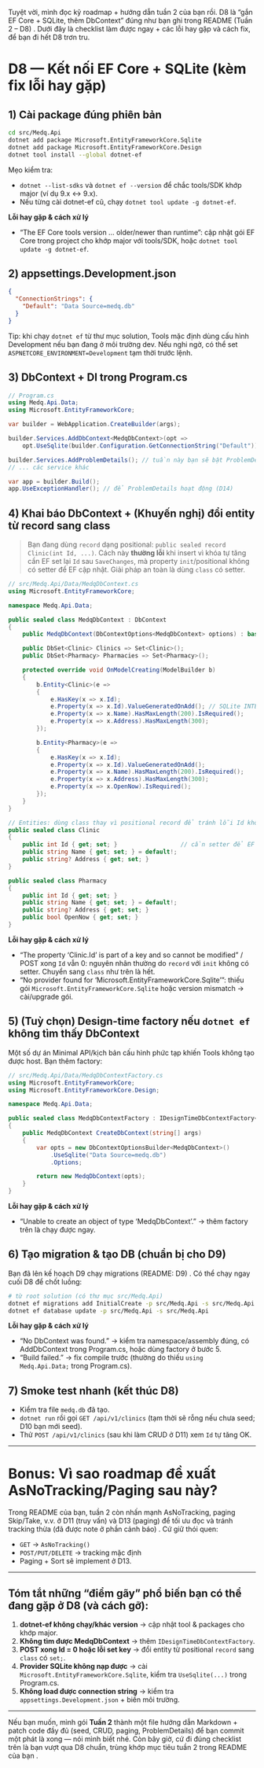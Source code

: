 Tuyệt vời, mình đọc kỹ roadmap + hướng dẫn tuần 2 của bạn rồi. D8 là “gắn EF Core + SQLite, thêm DbContext” đúng như bạn ghi trong README (Tuần 2 – D8) . Dưới đây là checklist làm được ngay + các lỗi hay gặp và cách fix, để bạn đi hết D8 trơn tru.

# D8 — Kết nối EF Core + SQLite (kèm fix lỗi hay gặp)

## 1) Cài package đúng phiên bản

```bash
cd src/Medq.Api
dotnet add package Microsoft.EntityFrameworkCore.Sqlite
dotnet add package Microsoft.EntityFrameworkCore.Design
dotnet tool install --global dotnet-ef
```

Mẹo kiểm tra:

* `dotnet --list-sdks` và `dotnet ef --version` để chắc tools/SDK khớp major (ví dụ 9.x ↔ 9.x).
* Nếu từng cài dotnet-ef cũ, chạy `dotnet tool update -g dotnet-ef`.

**Lỗi hay gặp & cách xử lý**

* “The EF Core tools version ... older/newer than runtime”: cập nhật gói EF Core trong project cho khớp major với tools/SDK, hoặc `dotnet tool update -g dotnet-ef`.

## 2) appsettings.Development.json

```json
{
  "ConnectionStrings": {
    "Default": "Data Source=medq.db"
  }
}
```

Tip: khi chạy `dotnet ef` từ thư mục solution, Tools mặc định dùng cấu hình Development nếu bạn đang ở môi trường dev. Nếu nghi ngờ, có thể set `ASPNETCORE_ENVIRONMENT=Development` tạm thời trước lệnh.

## 3) DbContext + DI trong Program.cs

```csharp
// Program.cs
using Medq.Api.Data;
using Microsoft.EntityFrameworkCore;

var builder = WebApplication.CreateBuilder(args);

builder.Services.AddDbContext<MedqDbContext>(opt =>
    opt.UseSqlite(builder.Configuration.GetConnectionString("Default")));

builder.Services.AddProblemDetails(); // tuần này bạn sẽ bật ProblemDetails ở D14
// ... các service khác

var app = builder.Build();
app.UseExceptionHandler(); // để ProblemDetails hoạt động (D14)
```

## 4) Khai báo DbContext + (Khuyến nghị) đổi entity từ record sang class

> Bạn đang dùng `record` dạng positional: `public sealed record Clinic(int Id, ...)`. Cách này **thường lỗi** khi insert vì khóa tự tăng cần EF set lại `Id` sau `SaveChanges`, mà property `init`/positional không có setter để EF cập nhật. Giải pháp an toàn là dùng `class` có setter.

```csharp
// src/Medq.Api/Data/MedqDbContext.cs
using Microsoft.EntityFrameworkCore;

namespace Medq.Api.Data;

public sealed class MedqDbContext : DbContext
{
    public MedqDbContext(DbContextOptions<MedqDbContext> options) : base(options) { }

    public DbSet<Clinic> Clinics => Set<Clinic>();
    public DbSet<Pharmacy> Pharmacies => Set<Pharmacy>();

    protected override void OnModelCreating(ModelBuilder b)
    {
        b.Entity<Clinic>(e =>
        {
            e.HasKey(x => x.Id);
            e.Property(x => x.Id).ValueGeneratedOnAdd(); // SQLite INTEGER PRIMARY KEY AUTOINCREMENT
            e.Property(x => x.Name).HasMaxLength(200).IsRequired();
            e.Property(x => x.Address).HasMaxLength(300);
        });

        b.Entity<Pharmacy>(e =>
        {
            e.HasKey(x => x.Id);
            e.Property(x => x.Id).ValueGeneratedOnAdd();
            e.Property(x => x.Name).HasMaxLength(200).IsRequired();
            e.Property(x => x.Address).HasMaxLength(300);
            e.Property(x => x.OpenNow).IsRequired();
        });
    }
}

// Entities: dùng class thay vì positional record để tránh lỗi Id không set được
public sealed class Clinic
{
    public int Id { get; set; }                  // cần setter để EF set giá trị sau insert
    public string Name { get; set; } = default!;
    public string? Address { get; set; }
}

public sealed class Pharmacy
{
    public int Id { get; set; }
    public string Name { get; set; } = default!;
    public string? Address { get; set; }
    public bool OpenNow { get; set; }
}
```

**Lỗi hay gặp & cách xử lý**

* “The property ‘Clinic.Id’ is part of a key and so cannot be modified” / POST xong `Id` vẫn 0: nguyên nhân thường do `record` với `init` không có setter. Chuyển sang `class` như trên là hết.
* “No provider found for ‘Microsoft.EntityFrameworkCore.Sqlite’”: thiếu gói `Microsoft.EntityFrameworkCore.Sqlite` hoặc version mismatch → cài/upgrade gói.

## 5) (Tuỳ chọn) Design-time factory nếu `dotnet ef` không tìm thấy DbContext

Một số dự án Minimal API/kịch bản cấu hình phức tạp khiến Tools không tạo được host. Bạn thêm factory:

```csharp
// src/Medq.Api/Data/MedqDbContextFactory.cs
using Microsoft.EntityFrameworkCore;
using Microsoft.EntityFrameworkCore.Design;

namespace Medq.Api.Data;

public sealed class MedqDbContextFactory : IDesignTimeDbContextFactory<MedqDbContext>
{
    public MedqDbContext CreateDbContext(string[] args)
    {
        var opts = new DbContextOptionsBuilder<MedqDbContext>()
            .UseSqlite("Data Source=medq.db")
            .Options;

        return new MedqDbContext(opts);
    }
}
```

**Lỗi hay gặp & cách xử lý**

* “Unable to create an object of type ‘MedqDbContext’.” → thêm factory trên là chạy được ngay.

## 6) Tạo migration & tạo DB (chuẩn bị cho D9)

Bạn đã lên kế hoạch D9 chạy migrations (README: D9) . Có thể chạy ngay cuối D8 để chốt luồng:

```bash
# từ root solution (có thư mục src/Medq.Api)
dotnet ef migrations add InitialCreate -p src/Medq.Api -s src/Medq.Api
dotnet ef database update -p src/Medq.Api -s src/Medq.Api
```

**Lỗi hay gặp & cách xử lý**

* “No DbContext was found.” → kiểm tra namespace/assembly đúng, có AddDbContext trong Program.cs, hoặc dùng factory ở bước 5.
* “Build failed.” → fix compile trước (thường do thiếu `using Medq.Api.Data;` trong Program.cs).

## 7) Smoke test nhanh (kết thúc D8)

* Kiểm tra file `medq.db` đã tạo.
* `dotnet run` rồi gọi `GET /api/v1/clinics` (tạm thời sẽ rỗng nếu chưa seed; D10 bạn mới seed).
* Thử `POST /api/v1/clinics` (sau khi làm CRUD ở D11) xem `Id` tự tăng OK.

---

# Bonus: Vì sao roadmap đề xuất AsNoTracking/Paging sau này?

Trong README của bạn, tuần 2 còn nhấn mạnh AsNoTracking, paging Skip/Take, v.v. ở D11 (truy vấn) và D13 (paging) để tối ưu đọc và tránh tracking thừa (đã được note ở phần cảnh báo) . Cứ giữ thói quen:

* `GET` → `AsNoTracking()`
* `POST/PUT/DELETE` → tracking mặc định
* Paging + Sort sẽ implement ở D13.

---

## Tóm tắt những “điểm gãy” phổ biến bạn có thể đang gặp ở D8 (và cách gỡ):

1. **dotnet-ef không chạy/khác version** → cập nhật tool & packages cho khớp major.
2. **Không tìm được MedqDbContext** → thêm `IDesignTimeDbContextFactory`.
3. **POST xong Id = 0 hoặc lỗi set key** → đổi entity từ positional `record` sang `class` có `set;`.
4. **Provider SQLite không nạp được** → cài `Microsoft.EntityFrameworkCore.Sqlite`, kiểm tra `UseSqlite(...)` trong Program.cs.
5. **Không load được connection string** → kiểm tra `appsettings.Development.json` + biến môi trường.

---

Nếu bạn muốn, mình gói **Tuần 2** thành một file hướng dẫn Markdown + patch code đầy đủ (seed, CRUD, paging, ProblemDetails) để bạn commit một phát là xong — nói mình biết nhé. Còn bây giờ, cứ đi đúng checklist trên là bạn vượt qua D8 chuẩn, trùng khớp mục tiêu tuần 2 trong README của bạn .
